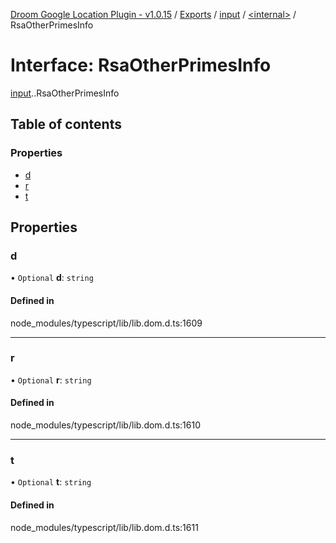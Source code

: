 [Droom Google Location Plugin - v1.0.15](../README.md) / [Exports](../modules.md) / [input](../modules/input.md) / [<internal\>](../modules/input._internal_.md) / RsaOtherPrimesInfo

# Interface: RsaOtherPrimesInfo

[input](../modules/input.md).[<internal>](../modules/input._internal_.md).RsaOtherPrimesInfo

## Table of contents

### Properties

- [d](input._internal_.RsaOtherPrimesInfo.md#d)
- [r](input._internal_.RsaOtherPrimesInfo.md#r)
- [t](input._internal_.RsaOtherPrimesInfo.md#t)

## Properties

### d

• `Optional` **d**: `string`

#### Defined in

node_modules/typescript/lib/lib.dom.d.ts:1609

___

### r

• `Optional` **r**: `string`

#### Defined in

node_modules/typescript/lib/lib.dom.d.ts:1610

___

### t

• `Optional` **t**: `string`

#### Defined in

node_modules/typescript/lib/lib.dom.d.ts:1611
